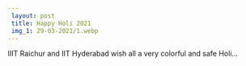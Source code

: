 ```yaml
---
 layout: post	
 title: Happy Holi 2021
 img_1: 29-03-2021/1.webp
---
```


IIIT Raichur and IIT Hyderabad wish all a very colorful and safe Holi...
